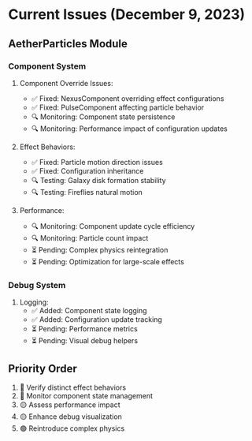 # Current Issues (December 9, 2023)

## AetherParticles Module

### Component System
1. Component Override Issues:
   - ✅ Fixed: NexusComponent overriding effect configurations
   - ✅ Fixed: PulseComponent affecting particle behavior
   - 🔍 Monitoring: Component state persistence
   - 🔍 Monitoring: Performance impact of configuration updates

2. Effect Behaviors:
   - ✅ Fixed: Particle motion direction issues
   - ✅ Fixed: Configuration inheritance
   - 🔍 Testing: Galaxy disk formation stability
   - 🔍 Testing: Fireflies natural motion

3. Performance:
   - 🔍 Monitoring: Component update cycle efficiency
   - 🔍 Monitoring: Particle count impact
   - ⏳ Pending: Complex physics reintegration
   - ⏳ Pending: Optimization for large-scale effects

### Debug System
1. Logging:
   - ✅ Added: Component state logging
   - ✅ Added: Configuration update tracking
   - ⏳ Pending: Performance metrics
   - ⏳ Pending: Visual debug helpers

## Priority Order
1. 🔴 Verify distinct effect behaviors
2. 🔴 Monitor component state management
3. 🟡 Assess performance impact
4. 🟡 Enhance debug visualization
5. 🟢 Reintroduce complex physics